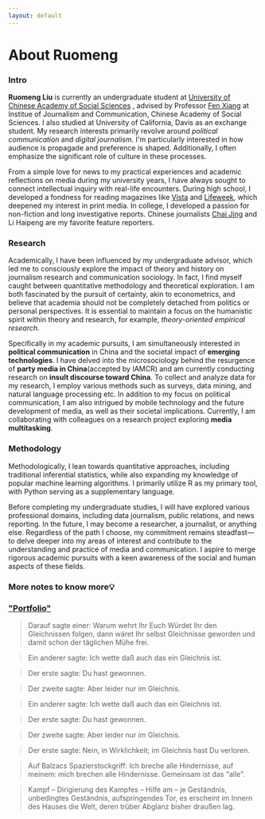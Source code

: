 ```yaml
---
layout: default
---
```



# About Ruomeng

<!-- ## links
### [Curriculum Vitae](./another-page.html).

### [Linkedin](https://www.linkedin.com/in/ruomeng-liu-a7745524b/).

For any possible cooperation or help, contact me at [lrrrmmm0413@gmail.com](mailto:lrrmmm0413@gmail.com) -->

### Intro

**Ruomeng Liu** is currently an undergraduate student at [University of Chinese Academy of Social Sciences](https://www.ucass.edu.cn/en/index.htm) , advised by Professor [Fen Xiang](http://www.mediaresearch.cn/xws/bsxz/201101/t20110111_1967899.shtml) at Institue of Journalism and Communication, Chinese Academy of Social Sciences. I also studied at University of California, Davis as an exchange student. My research interests primarily revolve around _political communication_ and _digital journalism_. I'm particularly interested in how audience is propagade and preference is shaped. Additionally, I often emphasize the significant role of culture in these processes.

From a simple love for news to my practical experiences and academic reflections on media during my university years, I have always sought to connect intellectual inquiry with real-life encounters. During high school, I developed a fondness for reading magazines like [Vista](http://www.vistastory.com/#/about?columnType=1) and [Lifeweek](https://www.lifeweek.com.cn/), which deepened my interest in print media. In college, I developed a passion for non-fiction and long investigative reports. Chinese journalists [Chai Jing](https://en.wikipedia.org/wiki/Chai_Jing) and Li Haipeng are my favorite feature reporters.

### Research
Academically, I have been influenced by my undergraduate advisor, which led me to consciously explore the impact of theory and history on journalism research and communication sociology. In fact, I find myself caught between quantitative methodology and theoretical exploration. I am both fascinated by the pursuit of certainty, akin to econometrics, and believe that academia should not be completely detached from politics or personal perspectives. It is essential to maintain a focus on the humanistic spirit within theory and research, for example, _theory-oriented empirical research_.

Specifically in my academic pursuits, I am simultaneously interested in **political communication** in China and the societal impact of **emerging technologies**. I have delved into the microsociology behind the resurgence of **party media in China**(accepted by IAMCR) and am currently conducting research on **insult discourse toward China**. To collect and analyze data for my research, I employ various methods such as surveys, data mining, and natural language processing etc.
In addition to my focus on political communication, I am also intrigued by mobile technology and the future development of media, as well as their societal implications. Currently, I am collaborating with colleagues on a research project exploring **media multitasking**.



### Methodology

Methodologically, I lean towards quantitative approaches, including traditional inferential statistics, while also expanding my knowledge of popular machine learning algorithms. I primarily utilize R as my primary tool, with Python serving as a supplementary language.

Before completing my undergraduate studies, I will have explored various professional domains, including data journalism, public relations, and news reporting. In the future, I may become a researcher, a journalist, or anything else. Regardless of the path I choose, my commitment remains steadfast—to delve deeper into my areas of interest and contribute to the understanding and practice of media and communication. I aspire to merge rigorous academic pursuits with a keen awareness of the social and human aspects of these fields.

<!-- ```js
// Javascript code with syntax highlighting.
var fun = function lang(l) {
  dateformat.i18n = require('./lang/' + l)
  return true;
}
```

```ruby
# Ruby code with syntax highlighting
GitHubPages::Dependencies.gems.each do |gem, version|
  s.add_dependency(gem, "= #{version}")
end
``` -->

### More notes to know more💡

<!-- ### ["BLOG POSTS"](./another-page2.html) -->
### ["Portfolio"](./portfolio.html)
<!-- ### ["Book Notes"](./booknotes.html) -->

> Darauf sagte einer: Warum wehrt Ihr Euch Würdet Ihr den Gleichnissen folgen, dann wäret Ihr selbst Gleichnisse geworden und damit schon der täglichen Mühe frei.

>Ein anderer sagte: Ich wette daß auch das ein Gleichnis ist.

>Der erste sagte: Du hast gewonnen.

>Der zweite sagte: Aber leider nur im Gleichnis.

>Ein anderer sagte: Ich wette daß auch das ein Gleichnis ist.

>Der erste sagte: Du hast gewonnen.

>Der zweite sagte: Aber leider nur im Gleichnis.

>Der erste sagte: Nein, in Wirklichkeit; im Gleichnis hast Du verloren.

>Auf Balzacs Spazierstockgriff: Ich breche alle Hindernisse, auf meinem: mich brechen alle Hindernisse. Gemeinsam ist das "alle".

>Kampf – Dirigierung des Kampfes – Hilfe am – je
>Geständnis, unbedingtes Geständnis, aufspringendes Tor, es erscheint im Innern des Hauses die Welt, deren trüber Abglanz bisher draußen lag.


<!-- ##### Header 5

1.  This is an ordered list following a header.
2.  This is an ordered list following a header.
3.  This is an ordered list following a header.

###### Header 6

| head1        | head two          | three |
|:-------------|:------------------|:------|
| ok           | good swedish fish | nice  |
| out of stock | good and plenty   | nice  |
| ok           | good `oreos`      | hmm   |
| ok           | good `zoute` drop | yumm  |

### There's a horizontal rule below this.

* * *

### Here is an unordered list:

*   Item foo
*   Item bar
*   Item baz
*   Item zip

### And an ordered list:

1.  Item one
1.  Item two
1.  Item three
1.  Item four

### And a nested list:

- level 1 item
  - level 2 item
  - level 2 item
    - level 3 item
    - level 3 item
- level 1 item
  - level 2 item
  - level 2 item
  - level 2 item
- level 1 item
  - level 2 item
  - level 2 item
- level 1 item

### Small image

![Octocat](https://github.githubassets.com/images/icons/emoji/octocat.png)

### Large image

![Branching](https://guides.github.com/activities/hello-world/branching.png)


### Definition lists can be used with HTML syntax.

<dl>
<dt>Name</dt>
<dd>Godzilla</dd>
<dt>Born</dt>
<dd>1952</dd>
<dt>Birthplace</dt>
<dd>Japan</dd>
<dt>Color</dt>
<dd>Green</dd>
</dl>

```
Long, single-line code blocks should not wrap. They should horizontally scroll if they are too long. This line should be long enough to demonstrate this.
```

```
The final element.
``` -->
